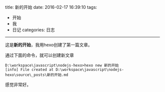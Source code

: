 title: 新的开始
date: 2016-02-17 16:39:10
tags:
- 开始
- 我
- 日记
categories: 日志
---

这是**新的开始**，我用hexo创建了第一篇文章。

通过下面的命令，就可以创建新文章
```{bash}
D:\workspace\javascript\nodejs-hexo>hexo new 新的开始
[info] File created at D:\workspace\javascript\nodejs-hexo\source\_posts\新的开始.md
```

感觉非常好。
